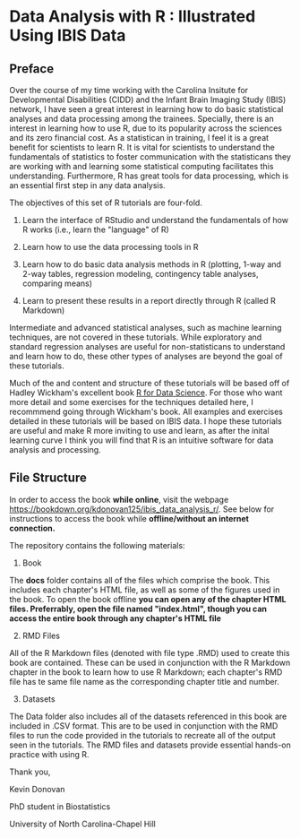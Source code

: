 # Data Analysis with R : Illustrated Using IBIS Data
## Preface

Over the course of my time working with the Carolina Insitute for Developmental Disabilities (CIDD) and the Infant Brain Imaging Study (IBIS) network, I have seen a great interest in learning how to do basic statistical analyses and data processing among the trainees.  Specially, there is an interest in learning how to use R, due to its popularity across the sciences and its zero financial cost.  As a statistican in training, I feel it is a great benefit for scientists to learn R.  It is vital for scientists to understand the fundamentals of statistics to foster communication with the statisticans they are working with and learning some statistical computing facilitates this understanding.  Furthermore, R has great tools for data processing, which is an essential first step in any data analysis.  

The objectives of this set of R tutorials are four-fold.

1.  Learn the interface of RStudio and understand the fundamentals of how R works (i.e., learn the "language" of R)

2.  Learn how to use the data processing tools in R

3.  Learn how to do basic data analysis methods in R (plotting, 1-way and 2-way tables, regression modeling, contingency table analyses, comparing means) 

4.  Learn to present these results in a report directly through R (called R Markdown)

Intermediate and advanced statistical analyses, such as machine learning techniques, are not covered in these tutorials.  While exploratory and standard regression analyses are useful for non-statisticans to understand and learn how to do, these other types of analyses are beyond the goal of these tutorials.

Much of the and content and structure of these tutorials will be based off of Hadley Wickham's excellent book [R for Data Science](https://r4ds.had.co.nz/).  For those who want more detail and some exercises for the techniques detailed here, I recommmend going through Wickham's book.  All examples and exercises detailed in these tutorials will be based on IBIS data.  I hope these tutorials are useful and make R more inviting to use and learn, as after the inital learning curve I think you will find that R is an intuitive software for data analysis and processing.

## File Structure
In order to access the book **while online**, visit the webpage https://bookdown.org/kdonovan125/ibis_data_analysis_r/.  See below for instructions to access the book while **offline/without an internet connection.**

The repository contains the following materials:

1) Book

The **docs** folder contains all of the files which comprise the book.  This includes each chapter's HTML file, as well as some of the figures used in the book.  To open the book offline **you can open any of the chapter HTML files.  Preferrably, open the file named "index.html", though you can access the entire book through any chapter's HTML file**

2) RMD Files

All of the R Markdown files (denoted with file type .RMD) used to create this book are contained.  These can be used in conjunction with the R Markdown chapter in the book to learn how to use R Markdown; each chapter's RMD file has te same file name as the corresponding chapter title and number.  

3) Datasets

The Data folder also includes all of the datasets referenced in this book are included in .CSV format.  This are to be used in conjunction with the RMD files to run the code provided in the tutorials to recreate all of the output seen in the tutorials.  The RMD files and datasets provide essential hands-on practice with using R.

Thank you,

Kevin Donovan

PhD student in Biostatistics

University of North Carolina-Chapel Hill
